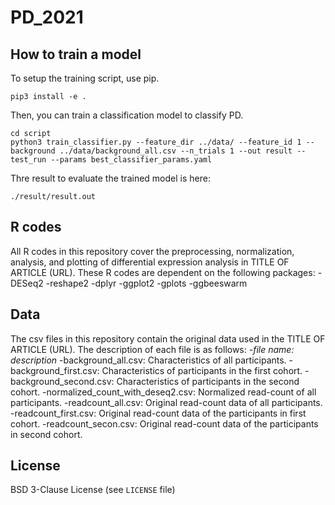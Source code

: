 # PD_2021


## How to train a model
To setup the training script, use pip.
```shell
pip3 install -e .
```

Then, you can train a classification model to classify PD.
```shell
cd script
python3 train_classifier.py --feature_dir ../data/ --feature_id 1 --background ../data/background_all.csv --n_trials 1 --out result --test_run --params best_classifier_params.yaml
```

Thre result to evaluate the trained model is here:
```shell
./result/result.out
```


## R codes
All R codes in this repository cover the preprocessing, normalization, analysis, and plotting of differential expression analysis in TITLE OF ARTICLE (URL). These R codes are dependent on the following packages:
-DESeq2
-reshape2
-dplyr
-ggplot2
-gplots
-ggbeeswarm


## Data
The csv files in this repository contain the original data used in the TITLE OF ARTICLE (URL). The description of each file is as follows:
*-file name: description*
-background_all.csv: Characteristics of all participants.
-background_first.csv: Characteristics of participants in the first cohort.
-background_second.csv: Characteristics of participants in the second cohort.
-normalized_count_with_deseq2.csv: Normalized read-count of all participants.
-readcount_all.csv: Original read-count data of all participants.
-readcount_first.csv: Original read-count data of the participants in first cohort.
-readcount_secon.csv: Original read-count data of the participants in second cohort.


## License
BSD 3-Clause License (see `LICENSE` file)
